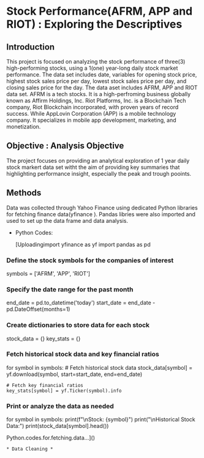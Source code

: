 # Stock Performance(AFRM, APP and RIOT) :  Exploring the Descriptives 
## Introduction
This project is focused on analyzing the stock performance of three(3) high-performing stocks, using a 1(one)  year-long daily  stock market performance. The data set includes date, variables for opening stock price, highest stock sales price per day, lowest stock sales price per day, and closing sales price for the day. The data aset  includes AFRM, APP and RIOT data set.  AFRM is a  tech stocks. It is a high-perfroming  business  globally known as Affirm Holdings, Inc. Riot Platforms, Inc. is a Blockchain Tech company, Riot Blockchain incorporated, with  proven years of record success. While AppLovin Corporation (APP) is a mobile technology company. It specializes in mobile app development, marketing, and monetization. 
## Objective : Analysis Objective 
The project focuses on providing an analytical exploration of 1 year daily stock markert data set witht  the aim of providing key summaries that highlighting performance insight, especially the peak and trough pooints. 
## Methods 
Data was collected through Yahoo Finance using dedicated Python libraries for fetching finance data(yfinance ). Pandas libries were also imported and used to set up the data frame  and data analysis. 

 - Python Codes: 
   
    [Uploadingimport yfinance as yf
import pandas as pd

### Define the stock symbols for the companies of interest
symbols = ['AFRM', 'APP', 'RIOT']

### Specify the date range for the past month
end_date = pd.to_datetime('today')
start_date = end_date - pd.DateOffset(months=1)

### Create dictionaries to store data for each stock
stock_data = {}
key_stats = {}

### Fetch historical stock data and key financial ratios
for symbol in symbols:
    # Fetch historical stock data
    stock_data[symbol] = yf.download(symbol, start=start_date, end=end_date)

    # Fetch key financial ratios
    key_stats[symbol] = yf.Ticker(symbol).info

### Print or analyze the data as needed
for symbol in symbols:
    print(f"\nStock: {symbol}")
    print("\nHistorical Stock Data:")
    print(stock_data[symbol].head()) 
    
   Python.codes.for.fetching.data…]() 


    * Data Cleaning *


    

